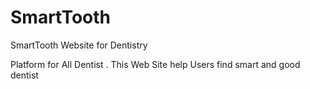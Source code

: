 # SmartTooth
SmartTooth Website for Dentistry

Platform for All Dentist .
This Web Site help Users find smart and good dentist
